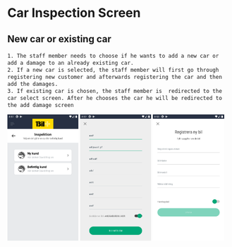 # Car Inspection Screen

## New car or existing car

    1. The staff member needs to choose if he wants to add a new car or add a damage to an already existing car.
    2. If a new car is selected, the staff member will first go through registering new customer and afterwards registering the car and then add the damages.
    3. If existing car is chosen, the staff member is  redirected to the car select screen. After he chooses the car he will be redirected to the add damage screen

<div>
    <img  src="./../assets/staff-car-inspection.png" width="32%" />
<img  src="./../assets/staff-car-register-user.png" width="32%" />
<img  src="./../assets/staff-car-register-car.png"  width="32%"  />
</div>
